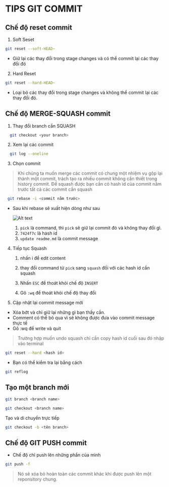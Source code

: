 # TIPS GIT COMMIT
## Chế độ reset commit
1. Soft Seset
  ```bash
  git reset --soft-HEAD~
  ```
  - Giữ lại các thay đổi trong stage changes và có thể commit lại các thay đổi đó

2. Hard Reset 
  ```bash
  git reset --hard-HEAD~
  ```  
  - Loại bỏ các thay đổi trong stage changes và không thể commit lại các thay đổi đó.

## Chế độ MERGE-SQUASH commit
1. Thay đổi branch cần SQUASH
```bash
  git checkout <your branch>
```
2. Xem lại các commit
```bash
  git log --oneline
```
3. Chọn commit
> Khi chúng ta muốn merge các commit có chung một nhiệm vụ gộp lại thành một commit, trách tạo ra nhiều commit không cần thiết trong history commit. Để squash được bạn cần có hash id của commit nằm trước tất cả các commit cần squash

```bash
 git rebase -i <commit nằm trước>
```
  - Sau khi rebase sẽ xuất hiện dòng như sau

      ![Alt text](image-2.png)

    1. `pick` là command, thì `pick` sẽ giữ lại commit đó và không thay đổi gì.
    2. `7424f7c` là hash id
    3. `update readme.md` là commit message
4. Tiếp tục Squash
    1. nhấn i để edit content

    2. thay đổi command từ `pick` sang `squash` đối với các hash id cần squash

    3. Nhấn `ESC` để thoát khỏi chế độ `INSERT`

    4. Gõ `:wq` để thoát khỏi chế độ thay đổi
5. Cập nhật lại commit message mới

  - Xóa bớt và chỉ giữ lại những gì bạn thấy cần.
  - Comment có thể bỏ qua vì sẽ không được đưa vào commit message thực tế
  - Gõ :wq để write và quit

  >Trường hợp muốn undo squash chỉ cần copy hash id cuối sau đó nhập vào terminal
  ```bash
  git reset --hard <hash id>
  ```
  - Bạn có thể kiểm tra lại bằng cách
  ```bash
  git reflog
  ```
  ## Tạo một branch mới
  ```bash
  git branch <branch name>
  ```
  ```bash
  git checkout <branch name>
  ```
 Tạo và di chuyển trực tiếp 
  ```bash
  git checkout -b <tên branch>
  ```
  
  ## Chế độ GIT PUSH commit
  - Chế độ chỉ push lên những phần của mình 
  ```bash
  git push -f
  ```
  > Nó sẽ xóa bỏ hoàn toàn các commit khác khi được push lên một reponsitory chung.
